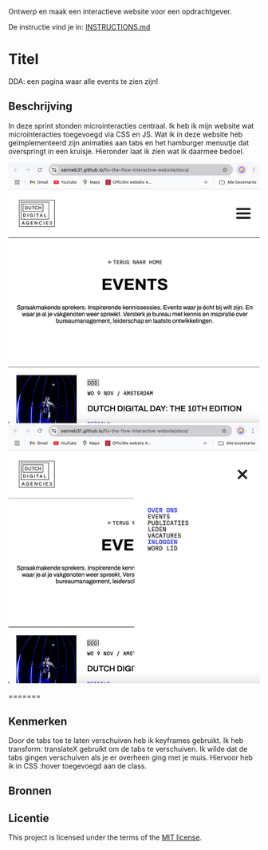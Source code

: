 
Ontwerp en maak een interactieve website voor een opdrachtgever.

De instructie vind je in: [INSTRUCTIONS.md](https://github.com/fdnd-task/fix-the-flow-interactive-website/blob/main/docs/INSTRUCTIONS.md)

# Titel
DDA: een pagina waar alle events te zien zijn!

## Beschrijving
In deze sprint stonden microinteracties centraal. Ik heb ik mijn website wat microinteracties toegevoegd via CSS en JS. Wat ik in deze website heb geïmplementeerd zijn animaties aan tabs en het hamburger menuutje dat overspringt in een kruisje. Hieronder laat ik zien wat ik daarmee bedoel.

<img src="menuopen.jpeg" alt="open menu">
<img src="menuclose.jpeg" alt="sluit menu">

=======

## Kenmerken
Door de tabs toe te laten verschuiven heb ik keyframes gebruikt. Ik heb transform: translateX gebruikt om de tabs te verschuiven. Ik wilde dat de tabs gingen verschuiven als je er overheen ging met je muis. Hiervoor heb ik in CSS :hover toegevoegd aan de class.

## Bronnen

## Licentie

This project is licensed under the terms of the [MIT license](./LICENSE).

